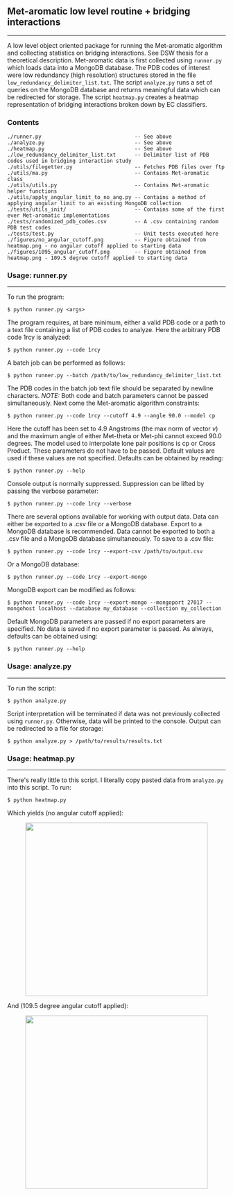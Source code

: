 ## Met-aromatic low level routine + bridging interactions
---  
A low level object oriented package for running the Met-aromatic algorithm and collecting statistics on bridging interactions. See DSW thesis for a theoretical description. Met-aromatic data is first collected using ```runner.py``` which loads data into a MongoDB database. The PDB codes of interest were low redundancy (high resolution) structures stored in the file ```low_redundancy_delimiter_list.txt```. The script ```analyze.py``` runs a set of queries on the MongoDB database and returns meaningful data which can be redirected for storage. The script ```heatmap.py``` creates a heatmap representation of bridging interactions broken down by EC classifiers.

### Contents
```
./runner.py                              -- See above
./analyze.py                             -- See above
./heatmap.py                             -- See above
./low_redundancy_delimiter_list.txt      -- Delimiter list of PDB codes used in bridging interaction study
./utils/filegetter.py                    -- Fetches PDB files over ftp
./utils/ma.py                            -- Contains Met-aromatic class
./utils/utils.py                         -- Contains Met-aromatic helper functions
./utils/apply_angular_limit_to_no_ang.py -- Contains a method of applying angular limit to an existing MongoDB collection
./tests/utils_init/                      -- Contains some of the first ever Met-aromatic implementations
./tests/randomized_pdb_codes.csv         -- A .csv containing random PDB test codes
./tests/test.py                          -- Unit tests executed here
./figures/no_angular_cutoff.png          -- Figure obtained from heatmap.png - no angular cutoff applied to starting data
./figures/1095_angular_cutoff.png        -- Figure obtained from heatmap.png - 109.5 degree cutoff applied to starting data
```

### Usage: runner.py
---
To run the program:
```
$ python runner.py <args>
```
The program requires, at bare minimum, either a valid PDB code or a path to a text file containing a list of PDB codes to analyze. Here the arbitrary PDB code 1rcy is analyzed:
```
$ python runner.py --code 1rcy
```
A batch job can be performed as follows:
```
$ python runner.py --batch /path/to/low_redundancy_delimiter_list.txt
```
The PDB codes in the batch job text file should be separated by newline characters. *NOTE:* Both code and batch parameters cannot be passed simultaneously. Next come the Met-aromatic algorithm constraints:
```
$ python runner.py --code 1rcy --cutoff 4.9 --angle 90.0 --model cp
```
Here the cutoff has been set to 4.9 Angstroms (the max norm of vector *v*) and the maximum angle of either Met-theta or Met-phi cannot exceed 90.0 degrees. The model used to interpolate lone pair positions is cp or Cross Product. These parameters do not have to be passed. Default values are used if these values are not specified. Defaults can be obtained by reading:
```
$ python runner.py --help
```
Console output is normally suppressed. Suppression can be lifted by passing the verbose parameter:
```
$ python runner.py --code 1rcy --verbose
```
There are several options available for working with output data. Data can either be exported to a .csv file or a MongoDB database. Export to a MongoDB database is recommended. Data cannot be exported to both a .csv file and a MongoDB database simultaneously. To save to a .csv file:
```
$ python runner.py --code 1rcy --export-csv /path/to/output.csv
```
Or a MongoDB database:
```
$ python runner.py --code 1rcy --export-mongo
```
MongoDB export can be modified as follows:
```
$ python runner.py --code 1rcy --export-mongo --mongoport 27017 --mongohost localhost --database my_database --collection my_collection
```
Default MongoDB parameters are passed if no export parameters are specified. No data is saved if no export parameter is passed. As always, defaults can be obtained using:
```
$ python runner.py --help
```

### Usage: analyze.py
---
To run the script:
```
$ python analyze.py
```
Script interpretation will be terminated if data was not previously collected using ```runner.py```. Otherwise, data will be printed to the console. Output can be redirected to a file for storage:
```
$ python analyze.py > /path/to/results/results.txt
```

### Usage: heatmap.py
---
There's really little to this script. I literally copy pasted data from ```analyze.py``` into this script. To run:
```
$ python heatmap.py
```
Which yields (no angular cutoff applied):
<p align="center">
  <img width="420" height="400" src="https://github.com/dsw7/DSW-Thesis/blob/master/thesis_Met-aromatic_workdir_LOWLEVEL/figures/no_angular_cutoff.png">
</p>
And (109.5 degree angular cutoff applied):
<p align="center">
  <img width="420" height="400" src="https://github.com/dsw7/DSW-Thesis/blob/master/thesis_Met-aromatic_workdir_LOWLEVEL/figures/1095_angular_cutoff.png">
</p>

